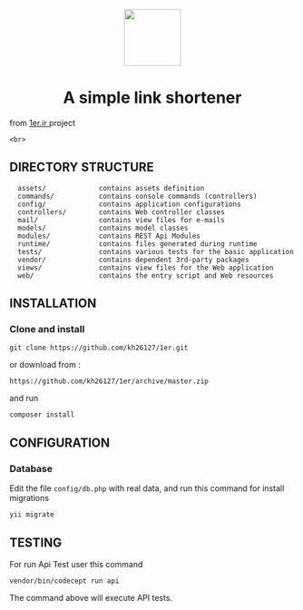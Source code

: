 <p align="center">
    <a href="http://1er.ir/" target="_blank">
        <img src="http://1er.ir/img/logo.png" height="100px">
    </a>
    <h1 align="center">A simple link shortener</h1>
    from <a href="http://1er.ir/"/> 1er.ir </a> project
    
    <br>
</p>


DIRECTORY STRUCTURE
-------------------

      assets/             contains assets definition
      commands/           contains console commands (controllers)
      config/             contains application configurations
      controllers/        contains Web controller classes
      mail/               contains view files for e-mails
      models/             contains model classes
      modules/            contains REST Api Modules
      runtime/            contains files generated during runtime
      tests/              contains various tests for the basic application
      vendor/             contains dependent 3rd-party packages
      views/              contains view files for the Web application
      web/                contains the entry script and Web resources



INSTALLATION
------------

### Clone and install

~~~
git clone https://github.com/kh26127/1er.git
~~~

or download from :

~~~
https://github.com/kh26127/1er/archive/master.zip
~~~

and run 
~~~
composer install
~~~
CONFIGURATION
-------------

### Database

Edit the file `config/db.php` with real data, and run this command for install migrations

```
yii migrate
```


TESTING
-------

For run  Api Test user this command

```
vendor/bin/codecept run api
```
The command above will execute API tests.



